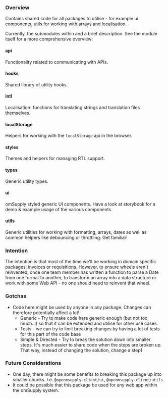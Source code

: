 ### Overview

Contains shared code for all packages to utilise - for example ui components, utils for working with arrays and localisation.

Currently, the submodules within and a brief description. See the module itself for a more comprehensive overview:

#### api

Functionality related to communicating with APIs.

#### hooks

Shared library of utility hooks.

#### intl

Localisation: functions for translating strings and translation files themselves.

#### localStorage

Helpers for working with the `localStorage` api in the browser.

#### styles

Themes and helpers for managing RTL support.

#### types

Generic utility types.

#### ui

omSupply styled generic UI components. Have a look at storybook for a demo & example usage of the various components

#### utils

Generic utilities for working with formatting, arrays, dates as well as common helpers like debouncing or throttling. Get familiar!

### Intention

The intention is that most of the time we'll be working in domain specific packages: invoices or requisitions. However, to ensure wheels aren't reinvented, once one team member has written a function to parse a Date from one format to another, to transform an array into a data structure or work with some Web API - no one should need to reinvent that wheel.


### Gotchas

- Code here might be used by anyone in any package. Changes can therefore potentially affect a lot!
  - Generic - Try to make code here generic enough (but not too much..!) so that it can be extended and utilise for other use cases.
  - Tests - we can try to limit breaking changes by having a lot of tests for this part of the code base
  - Simple & Directed - Try to break the solution down into smaller steps. It's much easier to share code when the steps are broken up. That way, instead of changing the solution, change a step1

### Future Considerations

- One day, there might be some benefits to breaking this package up into smaller chunks. I.e. `@openmsupply-client/ui`, `@openmsupply-client/utils`
- It could be possible that this package be used for any web app within the omSupply system.
